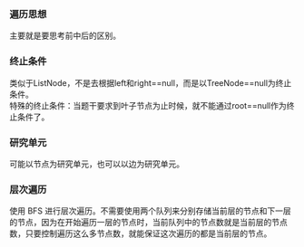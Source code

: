 ###   遍历思想
  主要就是要思考前中后的区别。  
  
### 终止条件
  类似于ListNode，不是去根据left和right==null，而是以TreeNode==null为终止条件。   
  特殊的终止条件：当题干要求到叶子节点为止时候，就不能通过root==null作为终止条件了。  
  
### 研究单元   
  可能以节点为研究单元，也可以以边为研究单元。  
  
### 层次遍历  
  使用 BFS 进行层次遍历。不需要使用两个队列来分别存储当前层的节点和下一层的节点，因为在开始遍历一层的节点时，当前队列中的节点数就是当前层的节点数，只要控制遍历这么多节点数，就能保证这次遍历的都是当前层的节点。  